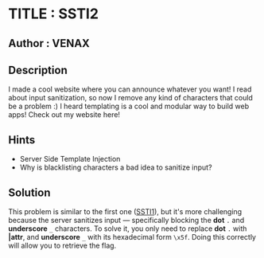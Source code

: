 # TITLE : SSTI2
## Author : VENAX
## Description
I made a cool website where you can announce whatever you want! I read about input sanitization, so now I remove any kind of characters that could be a problem :)
I heard templating is a cool and modular way to build web apps! Check out my website here!
## Hints
- Server Side Template Injection
- Why is blacklisting characters a bad idea to sanitize input?
## Solution
This problem is similar to the first one ([SSTI1](https://github.com/JBeees/CTF/tree/main/picoctf/WebExploitation/SSTI1)), but it's more challenging because the server sanitizes input — specifically blocking the **dot** `.` and **underscore** `_` characters. To solve it, you only need to replace **dot** `.` with **|attr**, and **underscore** `_` with its hexadecimal form `\x5f`. Doing this correctly will allow you to retrieve the flag.
